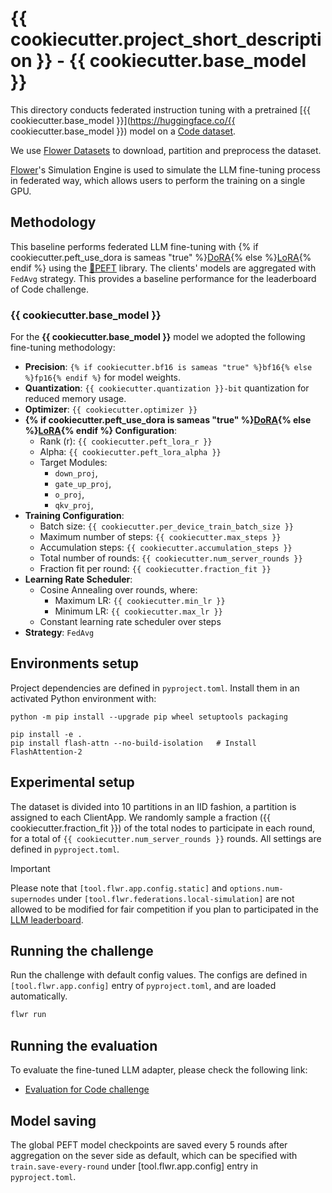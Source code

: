 # {{ cookiecutter.project_short_description }} - {{ cookiecutter.base_model }}

This directory conducts federated instruction tuning with a pretrained [{{ cookiecutter.base_model }}](https://huggingface.co/{{ cookiecutter.base_model }}) model on a [Code dataset](https://huggingface.co/datasets/flwrlabs/code-alpaca-20k).

We use [Flower Datasets](https://flower.dev/docs/datasets/) to download, partition and preprocess the dataset.

[Flower](https://flower.ai/)'s Simulation Engine is used to simulate the LLM fine-tuning process in federated way,
which allows users to perform the training on a single GPU.


## Methodology

This baseline performs federated LLM fine-tuning with {% if cookiecutter.peft_use_dora is sameas "true" %}[DoRA](https://arxiv.org/abs/2402.09353){% else %}[LoRA](https://arxiv.org/abs/2106.09685){% endif %} using the [🤗PEFT](https://huggingface.co/docs/peft/en/index) library.
The clients' models are aggregated with `FedAvg` strategy.
This provides a baseline performance for the leaderboard of Code challenge.

### {{ cookiecutter.base_model }}

For the **{{ cookiecutter.base_model }}** model we adopted the following fine-tuning methodology:

- **Precision**: `{% if cookiecutter.bf16 is sameas "true" %}bf16{% else %}fp16{% endif %}` for model weights.
- **Quantization**: `{{ cookiecutter.quantization }}-bit` quantization for reduced memory usage.
- **Optimizer**: `{{ cookiecutter.optimizer }}`
- **{% if cookiecutter.peft_use_dora is sameas "true" %}[DoRA](https://arxiv.org/abs/2402.09353){% else %}[LoRA](https://arxiv.org/abs/2106.09685){% endif %} Configuration**:
  - Rank (r): `{{ cookiecutter.peft_lora_r }}`
  - Alpha: `{{ cookiecutter.peft_lora_alpha }}`
  - Target Modules:
    - `down_proj`,
    - `gate_up_proj`,
    - `o_proj`,
    - `qkv_proj`,
- **Training Configuration**:
  - Batch size: `{{ cookiecutter.per_device_train_batch_size }}`
  - Maximum number of steps: `{{ cookiecutter.max_steps }}`
  - Accumulation steps: `{{ cookiecutter.accumulation_steps }}`
  - Total number of rounds: `{{ cookiecutter.num_server_rounds }}`
  - Fraction fit per round: `{{ cookiecutter.fraction_fit }}`
- **Learning Rate Scheduler**:
  - Cosine Annealing over rounds, where:
    - Maximum LR: `{{ cookiecutter.min_lr }}`
    - Minimum LR: `{{ cookiecutter.max_lr }}`
  - Constant learning rate scheduler over steps
- **Strategy**: `FedAvg`

## Environments setup

Project dependencies are defined in `pyproject.toml`. Install them in an activated Python environment with:

```shell
python -m pip install --upgrade pip wheel setuptools packaging

pip install -e .
pip install flash-attn --no-build-isolation   # Install FlashAttention-2
```

## Experimental setup

The dataset is divided into 10 partitions in an IID fashion, a partition is assigned to each ClientApp.
We randomly sample a fraction ({{ cookiecutter.fraction_fit }}) of the total nodes to participate in each round, for a total of `{{ cookiecutter.num_server_rounds }}` rounds.
All settings are defined in `pyproject.toml`.

> [!IMPORTANT]
> Please note that `[tool.flwr.app.config.static]` and `options.num-supernodes` under `[tool.flwr.federations.local-simulation]` are not allowed to be modified for fair competition if you plan to participated in the [LLM leaderboard](https://flower.ai/benchmarks/llm-leaderboard).


## Running the challenge

Run the challenge with default config values.
The configs are defined in `[tool.flwr.app.config]` entry of `pyproject.toml`, and are loaded automatically.

```bash
flwr run
```

## Running the evaluation

To evaluate the fine-tuned LLM adapter, please check the following link:

-  [Evaluation for Code challenge](https://github.com/adap/flower/tree/main/benchmarks/flowertune-llm/evaluation/code)

## Model saving

The global PEFT model checkpoints are saved every 5 rounds after aggregation on the sever side as default, which can be specified with `train.save-every-round` under [tool.flwr.app.config] entry in `pyproject.toml`.
